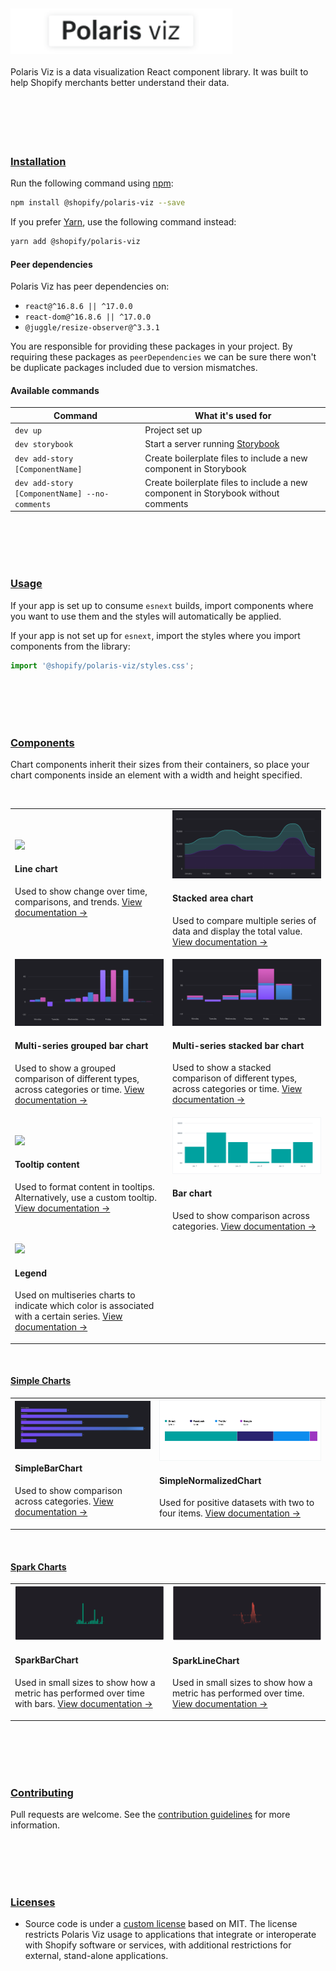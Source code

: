 <br/>
<br/>
<br/>
<br/>
<br/>
<a name="polaris-viz" href="#polaris-viz">
  <img height="73" src="../documentation/images/header/polaris-viz.svg" alt="Polaris viz" />
</a><br/><br/>
Polaris Viz is a data visualization React component library. It was built to help Shopify merchants better understand their data.

<br/>
<br/>
<br/>
<br/>
<br/>
<br/>
<a name="installation" href="#installation">
  <h3>Installation</h3>
</a>

Run the following command using [npm](https://www.npmjs.com/):

```bash
npm install @shopify/polaris-viz --save
```

If you prefer [Yarn](https://yarnpkg.com/en/), use the following command instead:

```bash
yarn add @shopify/polaris-viz
```

#### Peer dependencies

Polaris Viz has peer dependencies on:

- `react@^16.8.6 || ^17.0.0`
- `react-dom@^16.8.6 || ^17.0.0`
- `@juggle/resize-observer@^3.3.1`

You are responsible for providing these packages in your project. By requiring these packages as `peerDependencies` we can be sure there won't be duplicate packages included due to version mismatches.


#### Available commands

| Command                         | What it's used for                                                  |
| ------------------------------- | ---------------------------------------------------------------- |
| `dev up`                        | Project set up                                                   |
| `dev storybook`                 | Start a server running [Storybook](https://storybook.js.org/)    |
| `dev add-story [ComponentName]` | Create boilerplate files to include a new component in Storybook |
| `dev add-story [ComponentName] --no-comments` | Create boilerplate files to include a new component in Storybook without comments |

<br/>
<br/>
<br/>
<br/>
<a name="usage" href="#usage">
  <h3>Usage</h3>
</a>

If your app is set up to consume `esnext` builds, import components where you want to use them and the styles will automatically be applied.

If your app is not set up for `esnext`, import the styles where you import components from the library:

```js
import '@shopify/polaris-viz/styles.css';
```

<br/>
<br/>
<br/>
<br/>
<a name="components" href="#components">
  <h3>Components</h3>
</a>

Chart components inherit their sizes from their containers, so place your chart components inside an element with a width and height specified.

<br/>

<table>
  <tr>

  <td>
<a href="https://polaris-viz.shopify.io/?path=/docs/charts-linechart">
  <img src="../src/components/LineChart/line-chart.png"/>
</a>

#### Line chart

Used to show change over time, comparisons, and trends. [View documentation&nbsp;→](https://polaris-viz.shopify.io/?path=/docs/charts-linechart)

  </td>

  <td>
<a href="https://polaris-viz.shopify.io/?path=/docs/charts-stackedareachart">
  <img src="../src/components/StackedAreaChart/stacked-area-chart.png"/>
</a>

#### Stacked area chart

Used to compare multiple series of data and display the total value. [View documentation&nbsp;→](https://polaris-viz.shopify.io/?path=/docs/charts-stackedareachart)

  </td>




  </tr>

   <tr>

  <td>
<a href="https://polaris-viz.shopify.io/?path=/docs/charts-multiseriesbarchart">
  <img src="../src/components/MultiSeriesBarChart/grouped-bar-example.png"/>
</a>

#### Multi-series grouped bar chart

Used to show a grouped comparison of different types, across categories or time. [View documentation&nbsp;→](https://polaris-viz.shopify.io/?path=/docs/charts-multiseriesbarchart)

  </td>

  <td>
<a href="https://polaris-viz.shopify.io/?path=/docs/charts-multiseriesbarchart--stacked">
  <img src="../src/components/MultiSeriesBarChart/stacked-bar-example.png"/>
</a>

#### Multi-series stacked bar chart

Used to show a stacked comparison of different types, across categories or time. [View documentation&nbsp;→](https://polaris-viz.shopify.io/?path=/docs/charts-multiseriesbarchart--stacked)

  </td>

  </tr>


  <tr>

  <td>
<a href="https://polaris-viz.shopify.io/?path=/docs/subcomponents-tooltipcontent">
  <img src="../src/components/TooltipContent/tooltip-content.jpg"/>
</a>

#### Tooltip content

Used to format content in tooltips. Alternatively, use a custom tooltip. [View documentation&nbsp;→](https://polaris-viz.shopify.io/?path=/docs/subcomponents-tooltipcontent)

  </td>

  <td>

<a href="https://polaris-viz.shopify.io/?path=/docs/charts-barchart">
  <img src="../src/components/BarChart/bar-chart.png"/>
</a>

#### Bar chart

Used to show comparison across categories. [View documentation&nbsp;→](https://polaris-viz.shopify.io/?path=/docs/charts-barchart)

  </td>


<tr>



  <td>
<a href="https://polaris-viz.shopify.io/?path=/docs/subcomponents-legend">
  <img width="100%" src="../src/components/Legend/legend.png"/>
</a>

#### Legend

Used on multiseries charts to indicate which color is associated with a certain series. [View documentation&nbsp;→](https://polaris-viz.shopify.io/?path=/docs/subcomponents-legend)

  </td>
  </tr>

</table>

<br />

<a name="simple-charts" href="#simple-charts">
  <h4>Simple Charts</h4>
</a>

<table>
  <tr>
    <td>

<a href="https://polaris-viz.shopify.io/?path=/docs/simple-charts-simplenormalizedchart--default">
  <img src="../src/components/SimpleBarChart/simple-bar-chart.png"/>
</a>

#### SimpleBarChart

Used to show comparison across categories. [View documentation&nbsp;→](https://polaris-viz.shopify.io/?path=/docs/simple-charts-simplebarchart--default)

  </td>
    <td>

<a href="https://polaris-viz.shopify.io/?path=/docs/simple-charts-simplenormalizedchart--default">
  <img src="../src/components/SimpleNormalizedChart/simple-normalized-chart.png"/>
</a>

#### SimpleNormalizedChart

Used for positive datasets with two to four items. [View documentation&nbsp;→](https://polaris-viz.shopify.io/?path=/docs/simple-charts-simplenormalizedchart--default)

  </td>
  <tr>
</table>

<br />

<a name="spark-charts" href="#spark-charts">
  <h4>Spark Charts</h4>
</a>

<table>
  <tr>
    <td>

<a href="https://polaris-viz.shopify.io/?path=/docs/spark-charts-sparkbarchart--default">
  <img src="../src/components/SparkBarChart/sparkbarchart.png"/>
</a>

#### SparkBarChart

Used in small sizes to show how a metric has performed over time with bars. [View documentation&nbsp;→](https://polaris-viz.shopify.io/?path=/docs/spark-charts-sparkbarchart--default)

  </td>
    <td>

<a href="https://polaris-viz.shopify.io/?path=/docs/spark-charts-sparklinechart--default">
  <img src="../src/components/SparkLineChart/sparklinechart.png"/>
</a>

#### SparkLineChart

Used in small sizes to show how a metric has performed over time. [View documentation&nbsp;→](https://polaris-viz.shopify.io/?path=/docs/spark-charts-sparklinechart--default)

  </td>

  </tr>
</table>

<br/>
<br/>
<br/>
<br/>
<a name="contributing" href="#contributing">
  <h3>Contributing</h3>
</a>

Pull requests are welcome. See the <a href="/CONTRIBUTING.md">contribution guidelines</a> for more information.

<br/>
<br/>
<br/>
<br/>
<a name="licenses" href="#licenses">
  <h3>Licenses</h3>
</a>

- Source code is under a [custom license](https://github.com/Shopify/polaris-viz/blob/master/LICENSE.md) based on MIT. The license restricts Polaris Viz usage to applications that integrate or interoperate with Shopify software or services, with additional restrictions for external, stand-alone applications.
